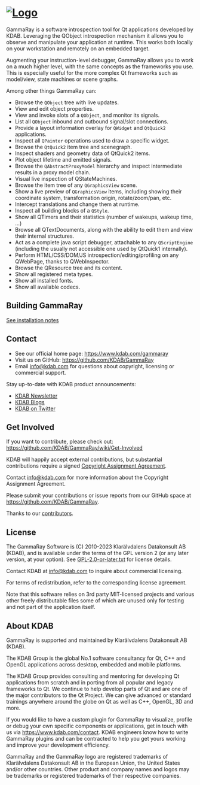 # <a name="title"></a> [![Logo](ui/resources/gammaray/ui/light/pixmaps/GammaRay-logo-small.png)](https://www.kdab.com/gammaray)

GammaRay is a software introspection tool for Qt applications developed by KDAB.
Leveraging the QObject introspection mechanism it allows you to observe and
manipulate your application at runtime. This works both locally on your
workstation and remotely on an embedded target.

Augmenting your instruction-level debugger, GammaRay allows you to work on a
much higher level, with the same concepts as the frameworks you use. This is
especially useful for the more complex Qt frameworks such as model/view, state
machines or scene graphs.

Among other things GammaRay can:

* Browse the `QObject` tree with live updates.
* View and edit object properties.
* View and invoke slots of a `QObject`, and monitor its signals.
* List all `QObject` inbound and outbound signal/slot connections.
* Provide a layout information overlay for `QWidget` and `QtQuick2` applications.
* Inspect all `QPainter` operations used to draw a specific widget.
* Browse the `QtQuick2` item tree and scenegraph.
* Inspect shaders and geometry data of QtQuick2 items.
* Plot object lifetime and emitted signals.
* Browse the `QAbstractProxyModel` hierarchy and inspect intermediate results in a proxy model chain.
* Visual live inspection of QStateMachines.
* Browse the item tree of any `QGraphicsView` scene.
* Show a live preview of `QGraphicsView` items, including showing their coordinate system,
  transformation origin, rotate/zoom/pan, etc.
* Intercept translations and change them at runtime.
* Inspect all building blocks of a `QStyle`.
* Show all QTimers and their statistics (number of wakeups, wakeup time, ...)
* Browse all QTextDocuments, along with the ability to edit them and view their internal structures.
* Act as a complete java script debugger, attachable to any `QScriptEngine`
  (including the usually not accessible one used by QtQuick1 internally).
* Perform HTML/CSS/DOM/JS introspection/editing/profiling on any QWebPage, thanks to QWebInspector.
* Browse the QResource tree and its content.
* Show all registered meta types.
* Show all installed fonts.
* Show all available codecs.

## Building GammaRay

[See installation notes](INSTALL.md)

## Contact

* See our official home page: <https://www.kdab.com/gammaray>
* Visit us on GitHub: <https://github.com/KDAB/GammaRay>
* Email info@kdab.com for questions about copyright, licensing or commercial support.

Stay up-to-date with KDAB product announcements:

* [KDAB Newsletter](https://news.kdab.com)
* [KDAB Blogs](https://www.kdab.com/category/blogs)
* [KDAB on Twitter](https://twitter.com/KDABQt)

## Get Involved

If you want to contribute, please check out: <https://github.com/KDAB/GammaRay/wiki/Get-Involved>

KDAB will happily accept external contributions, but substantial contributions require
a signed [Copyright Assignment Agreement](docs/GammaRay-CopyrightAssignmentForm.pdf).

Contact info@kdab.com for more information about the Copyright Assignment Agreement.

Please submit your contributions or issue reports from our GitHub space at
<https://github.com/KDAB/GammaRay>.

Thanks to our [contributors](CONTRIBUTORS.txt).

## License

The GammaRay Software is (C) 2010-2023 Klarälvdalens Datakonsult AB (KDAB),
and is available under the terms of the GPL version 2 (or any later version,
at your option).  See [GPL-2.0-or-later.txt](LICENSES/GPL-2.0-or-later.txt)
for license details.

Contact KDAB at <info@kdab.com> to inquire about commercial licensing.

For terms of redistribution, refer to the corresponding license agreement.

Note that this software relies on 3rd party MIT-licensed projects
and various other freely distributable files some of which are
unused only for testing and not part of the application itself.

## About KDAB

GammaRay is supported and maintained by Klarälvdalens Datakonsult AB (KDAB).

The KDAB Group is the global No.1 software consultancy for Qt, C++ and
OpenGL applications across desktop, embedded and mobile platforms.

The KDAB Group provides consulting and mentoring for developing Qt applications
from scratch and in porting from all popular and legacy frameworks to Qt.
We continue to help develop parts of Qt and are one of the major contributors
to the Qt Project. We can give advanced or standard trainings anywhere
around the globe on Qt as well as C++, OpenGL, 3D and more.

If you would like to have a custom plugin for GammaRay to visualize, profile
or debug your own specific components or applications, get in touch with us
via <https://www.kdab.com/contact>.  KDAB engineers know how to write GammaRay
plugins and can be contracted to help you get yours working and improve your
development efficiency.

GammaRay and the GammaRay logo are registered trademarks of Klarälvdalens Datakonsult AB
in the European Union, the United States and/or other countries.  Other product and
company names and logos may be trademarks or registered trademarks of their respective companies.

